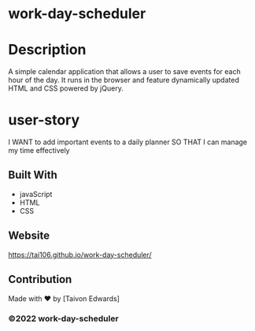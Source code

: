 # work-day-scheduler

# Description
A simple calendar application that allows a user to save events for each hour of the day. It runs in the browser and feature dynamically updated HTML and CSS powered by jQuery.

# user-story
I WANT to add important events to a daily planner
SO THAT I can manage my time effectively


## Built With
* javaScript
* HTML
* CSS

## Website
 https://tai106.github.io/work-day-scheduler/

## Contribution
Made with ❤️ by [Taivon Edwards]

### ©️2022 work-day-scheduler
